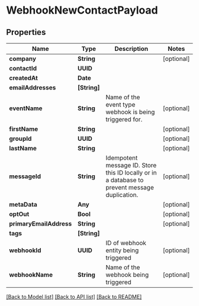 # WebhookNewContactPayload

## Properties
Name | Type | Description | Notes
------------ | ------------- | ------------- | -------------
**company** | **String** |  | [optional] 
**contactId** | **UUID** |  | 
**createdAt** | **Date** |  | 
**emailAddresses** | **[String]** |  | 
**eventName** | **String** | Name of the event type webhook is being triggered for. | [optional] 
**firstName** | **String** |  | [optional] 
**groupId** | **UUID** |  | [optional] 
**lastName** | **String** |  | [optional] 
**messageId** | **String** | Idempotent message ID. Store this ID locally or in a database to prevent message duplication. | [optional] 
**metaData** | **Any** |  | [optional] 
**optOut** | **Bool** |  | [optional] 
**primaryEmailAddress** | **String** |  | [optional] 
**tags** | **[String]** |  | 
**webhookId** | **UUID** | ID of webhook entity being triggered | [optional] 
**webhookName** | **String** | Name of the webhook being triggered | [optional] 

[[Back to Model list]](../README#documentation-for-models) [[Back to API list]](../README#documentation-for-api-endpoints) [[Back to README]](../README)


